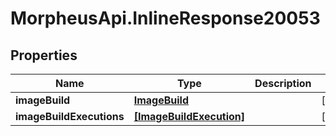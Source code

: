 # MorpheusApi.InlineResponse20053

## Properties

Name | Type | Description | Notes
------------ | ------------- | ------------- | -------------
**imageBuild** | [**ImageBuild**](ImageBuild.md) |  | [optional] 
**imageBuildExecutions** | [**[ImageBuildExecution]**](ImageBuildExecution.md) |  | [optional] 


